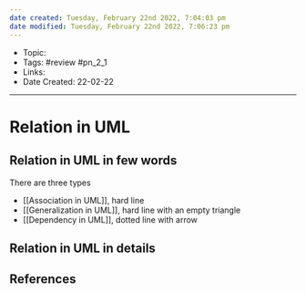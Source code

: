 ```yaml
---
date created: Tuesday, February 22nd 2022, 7:04:03 pm
date modified: Tuesday, February 22nd 2022, 7:06:23 pm
---
```


- Topic:
- Tags: #review #pn_2_1
- Links:
- Date Created: 22-02-22

---

# Relation in UML

## Relation in UML in few words

There are three types
- [[Association in UML]], hard line
- [[Generalization in UML]], hard line with an empty triangle
- [[Dependency in UML]], dotted line with arrow

## Relation in UML in details

## References
